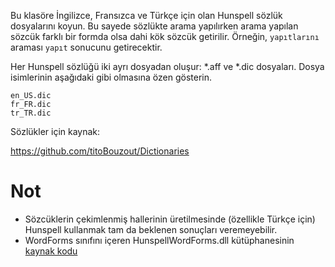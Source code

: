 Bu klasöre İngilizce, Fransızca ve Türkçe için olan Hunspell sözlük dosyalarını koyun. Bu sayede sözlükte arama yapılırken arama yapılan sözcük farklı bir formda olsa dahi kök sözcük getirilir. Örneğin, `yapıtlarını` araması `yapıt` sonucunu getirecektir.

Her Hunspell sözlüğü iki ayrı dosyadan oluşur: \*.aff ve \*.dic dosyaları. Dosya isimlerinin aşağıdaki gibi olmasına özen gösterin.

```
en_US.dic
fr_FR.dic
tr_TR.dic
```
Sözlükler için kaynak:

https://github.com/titoBouzout/Dictionaries

# Not
- Sözcüklerin çekimlenmiş hallerinin üretilmesinde (özellikle Türkçe için) Hunspell kullanmak tam da beklenen sonuçları veremeyebilir.
- WordForms sınıfını içeren HunspellWordForms.dll kütüphanesinin [kaynak kodu](https://gist.github.com/anezih/5e0fc6d68c9166fe2ea3ffc05bc68476)
